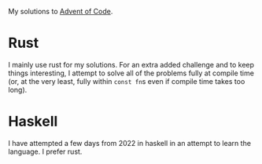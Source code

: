 My solutions to [Advent of Code](https://adventofcode.com).

# Rust

I mainly use rust for my solutions. For an extra added challenge and to keep things interesting, I attempt to solve all of the problems fully at compile time (or, at the very least, fully within `const fn`s even if compile time takes too long).

# Haskell

I have attempted a few days from 2022 in haskell in an attempt to learn the language. I prefer rust.
